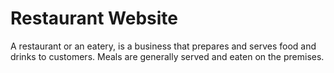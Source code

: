 # Restaurant Website
A restaurant or an eatery, is a business that prepares and serves food and drinks to customers. Meals are generally served and eaten on the premises.
